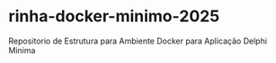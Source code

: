 # rinha-docker-minimo-2025
Repositorio de Estrutura para Ambiente Docker para Aplicação Delphi Minima
